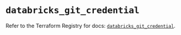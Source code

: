 # `databricks_git_credential`

Refer to the Terraform Registry for docs: [`databricks_git_credential`](https://registry.terraform.io/providers/databricks/databricks/1.71.0/docs/resources/git_credential).
